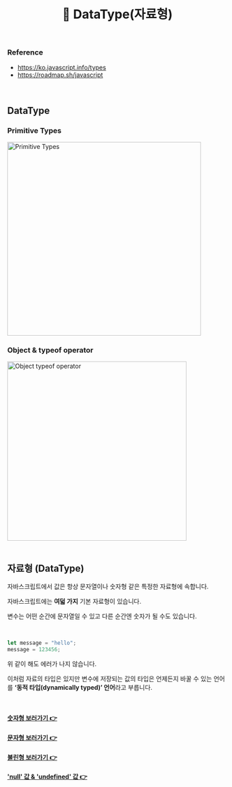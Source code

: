 # <div align="center">📍 DataType(자료형)</div>

<br>

### Reference

- https://ko.javascript.info/types
- https://roadmap.sh/javascript

<br>

## DataType

### Primitive Types

<img width="443" alt="Primitive Types" src="https://github.com/mireyhgnay/js-roadmap/assets/111990266/17cb5531-47c3-4640-887f-afec24cf94b5">

<br>

### Object & typeof operator

<img width="410" alt="Object   typeof operator" src="https://github.com/mireyhgnay/js-roadmap/assets/111990266/5ad92952-6a1e-438d-bf5d-b4953bea4c25">

<br>
<br>

## 자료형 (DataType)

자바스크립트에서 값은 항상 문자열이나 숫자형 같은 특정한 자료형에 속합니다.

자바스크립트에는 **여덟 가지** 기본 자료형이 있습니다.

변수는 어떤 순간에 문자열일 수 있고 다른 순간엔 숫자가 될 수도 있습니다.

<br>

```jsx
let message = "hello";
message = 123456;
```

위 같이 해도 에러가 나지 않습니다.

이처럼 자료의 타입은 있지만 변수에 저장되는 값의 타입은 언제든지 바꿀 수 있는 언어를 **‘동적 타입(dynamically typed)’ 언어**라고 부릅니다.

<br>

#### [숫자형 보러가기 👉](https://github.com/mireyhgnay/js-roadmap/blob/main/StudyNote/DataType/Number.md)

#### [문자형 보러가기 👉](https://github.com/mireyhgnay/js-roadmap/blob/main/StudyNote/DataType/String.md)

#### [불린형 보러가기 👉]()

#### ['null' 값 & 'undefined' 값 👉]()
